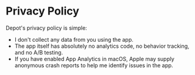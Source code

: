 # Privacy Policy

Depot's privacy policy is simple: 

- I don't collect any data from you using the app. 
- The app itself has absolutely no analytics code, no behavior tracking, and no A/B testing. 
- If you have enabled App Analytics in macOS, Apple may supply anonymous crash reports to help me identify issues in the app. 
